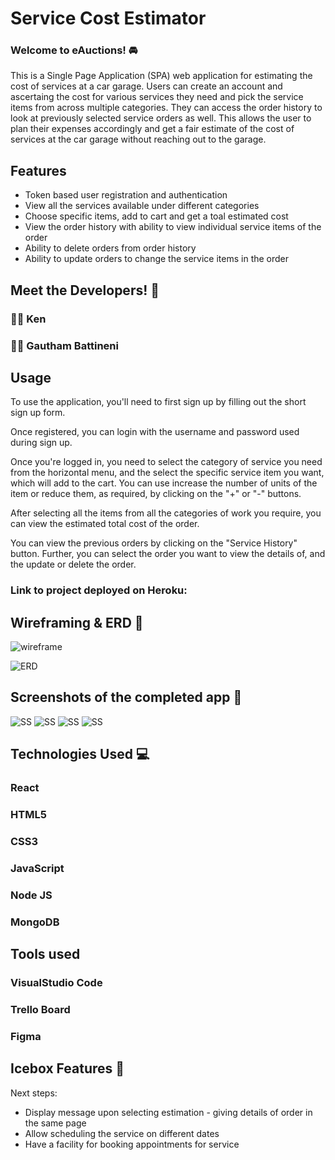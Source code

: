 # Service Cost Estimator

### Welcome to eAuctions! 🚘

This is a Single Page Application (SPA) web application for estimating the cost of services at a car garage. Users can create an account and ascertaing the cost for various services they need and pick the service items from across multiple categories. They can access the order history to look at previously selected service orders as well. This allows the user to plan their expenses accordingly and get a fair estimate of the cost of services at the car garage without reaching out to the garage. 

## Features

- Token based user registration and authentication
- View all the services available under different categories
- Choose specific items, add to cart and get a toal estimated cost 
- View the order history with ability to view individual service items of the order
- Ability to delete orders from order history 
- Ability to update orders to change the service items in the order

## Meet the Developers! 🤝

### 🧑‍💻 Ken

### 🧑‍💻 Gautham Battineni

## Usage

To use the application, you'll need to first sign up by filling out the short sign up form. 

Once registered, you can login with the username and password used during sign up. 

Once you're logged in, you need to select the category of service you need from the horizontal menu, and the select the specific service item you want, which will add to the cart. You can use increase the number of units of the item or reduce them, as required, by clicking on the "+" or "-" buttons. 

After selecting all the items from all the categories of work you require, you can view the estimated total cost of the order. 

You can view the previous orders by clicking on the "Service History" button. Further, you can select the order you want to view the details of, and the update or delete the order. 

### Link to project deployed on Heroku: 

## Wireframing & ERD 📝

![wireframe](https://i.imgur.com/Mp065Ws.png)

![ERD](https://i.imgur.com/DGmtRGI.png)


## Screenshots of the completed app 📝

![SS](https:)
![SS](https:)
![SS](https:)
![SS](https:)


## Technologies Used 💻

### React
### HTML5
### CSS3
### JavaScript
### Node JS
### MongoDB

## Tools used

### VisualStudio Code
### Trello Board
### Figma


## Icebox Features 🧊
Next steps:

- Display message upon selecting estimation - giving details of order in the same page
- Allow scheduling the service on different dates
- Have a facility for booking appointments for service



